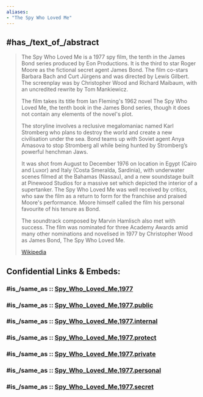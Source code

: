 ```yaml
---
aliases:
- "The Spy Who Loved Me"
---
```


## #has_/text_of_/abstract 

> The Spy Who Loved Me is a 1977  spy film, the tenth in the James Bond series produced by Eon Productions. 
> It is the third to star Roger Moore as the fictional secret agent James Bond. 
> The film co-stars Barbara Bach and Curt Jürgens and was directed by Lewis Gilbert. 
> The screenplay was by Christopher Wood and Richard Maibaum, with an uncredited rewrite by Tom Mankiewicz.
>
> The film takes its title from Ian Fleming's 1962 novel The Spy Who Loved Me, the tenth book in the James Bond series, 
> though it does not contain any elements of the novel's plot. 
> 
> The storyline involves a reclusive megalomaniac named Karl Stromberg 
> who plans to destroy the world and create a new civilisation under the sea. 
> Bond teams up with Soviet agent Anya Amasova to stop Stromberg 
> all while being hunted by Stromberg’s powerful henchman Jaws.
>
> It was shot from August to December 1976 on location in Egypt (Cairo and Luxor) and Italy (Costa Smeralda, Sardinia), 
> with underwater scenes filmed at the Bahamas (Nassau), 
> and a new soundstage built at Pinewood Studios for a massive set which depicted the interior of a supertanker. 
> The Spy Who Loved Me was well received by critics, 
> who saw the film as a return to form for the franchise and praised Moore's performance. 
> Moore himself called the film his personal favourite of his tenure as Bond. 
> 
> The soundtrack composed by Marvin Hamlisch also met with success. 
> The film was nominated for three Academy Awards amid many other nominations 
> and novelised in 1977 by Christopher Wood as James Bond, The Spy Who Loved Me.
>
> [Wikipedia](https://en.wikipedia.org/wiki/The%20Spy%20Who%20Loved%20Me%20(film))


## Confidential Links & Embeds: 

### #is_/same_as :: [Spy_Who_Loved_Me,1977](/_Standards/Society/Communication/Media/Movie/Movie-Genre/Thriller-Movie/James_Bond,films/Spy_Who_Loved_Me,1977.md) 

### #is_/same_as :: [Spy_Who_Loved_Me,1977.public](/_public/Society/Communication/Media/Movie/Movie-Genre/Thriller-Movie/James_Bond,films/Spy_Who_Loved_Me,1977.public.md) 

### #is_/same_as :: [Spy_Who_Loved_Me,1977.internal](/_internal/Society/Communication/Media/Movie/Movie-Genre/Thriller-Movie/James_Bond,films/Spy_Who_Loved_Me,1977.internal.md) 

### #is_/same_as :: [Spy_Who_Loved_Me,1977.protect](/_protect/Society/Communication/Media/Movie/Movie-Genre/Thriller-Movie/James_Bond,films/Spy_Who_Loved_Me,1977.protect.md) 

### #is_/same_as :: [Spy_Who_Loved_Me,1977.private](/_private/Society/Communication/Media/Movie/Movie-Genre/Thriller-Movie/James_Bond,films/Spy_Who_Loved_Me,1977.private.md) 

### #is_/same_as :: [Spy_Who_Loved_Me,1977.personal](/_personal/Society/Communication/Media/Movie/Movie-Genre/Thriller-Movie/James_Bond,films/Spy_Who_Loved_Me,1977.personal.md) 

### #is_/same_as :: [Spy_Who_Loved_Me,1977.secret](/_secret/Society/Communication/Media/Movie/Movie-Genre/Thriller-Movie/James_Bond,films/Spy_Who_Loved_Me,1977.secret.md)

